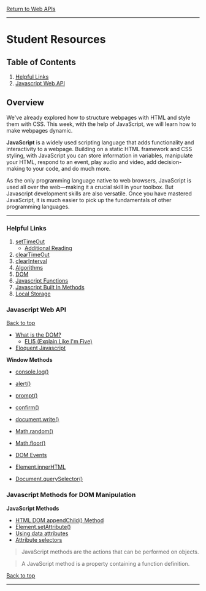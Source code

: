 [Return to Web APIs](../README.md)

<hr>

# Student Resources

## Table of Contents

01. [Helpful Links](#helpful-links)
02. [Javascript Web API](#javascript-web-api)

## Overview

We've already explored how to structure webpages with HTML and style them with CSS. This week, with the help of JavaScript, we will learn how to make webpages dynamic.

**JavaScript** is a widely used scripting language that adds functionality and interactivity to a webpage. Building on a static HTML framework and CSS styling, with JavaScript you can store information in variables, manipulate your HTML, respond to an event, play audio and video, add decision-making to your code, and do much more. 

As the only programming language native to web browsers, JavaScript is used all over the web&mdash;making it a crucial skill in your toolbox. But Javascript development skills are also versatile. Once you have mastered JavaScript, it is much easier to pick up the fundamentals of other programming languages. 

<hr>

### Helpful Links

01. [setTimeOut](https://developer.mozilla.org/en-US/docs/Web/API/WindowOrWorkerGlobalScope/setTimeout)
    -  [Additional Reading](https://alligator.io/js/settimeout-setinterval/)
2.  [clearTimeOut](https://developer.mozilla.org/en-US/docs/Web/API/WindowOrWorkerGlobalScope/clearTimeout)
3.  [clearInterval](https://developer.mozilla.org/en-US/docs/Web/API/WindowOrWorkerGlobalScope/clearInterval)
4.  [Algorithms](https://github.com/trekhleb/javascript-algorithms)
02. [DOM](#dom)
03. [Javascript Functions](#Javascript-Functions)
04. [Javascript Built In Methods](#Javascript-built-in-methods)
05. [Local Storage](https://developer.mozilla.org/en-US/docs/Web/API/Window/localStorage)



### Javascript Web API

[Back to top](#student-resources)

* [What is the DOM?](https://developer.mozilla.org/en-US/docs/Web/API/Document_Object_Model/Introduction)
    * [ELI5 (Explain Like I'm Five)](https://www.reddit.com/r/learnprogramming/comments/1z5slz/can_someone_eli5_the_dom_document_object_model/)
* [Eloquent Javascript](https://eloquentjavascript.net/14_dom.html)


**Window Methods**
* [console.log()](https://developer.mozilla.org/en-US/docs/Web/API/Console/log)
* [alert()](https://www.w3schools.com/jsref/met_win_alert.asp)
* [prompt()](https://www.w3schools.com/jsref/met_win_prompt.asp)
* [confirm()](https://www.w3schools.com/jsref/met_win_confirm.asp)
* [document.write()](https://www.w3schools.com/jsref/met_doc_write.asp)
* [Math.random()](https://developer.mozilla.org/en-US/docs/Web/JavaScript/Reference/Global_Objects/Math/random)
* [Math.floor()](https://developer.mozilla.org/en-US/docs/Web/JavaScript/Reference/Global_Objects/Math/floor)

* [DOM Events](https://www.w3schools.com/jsref/dom_obj_event.asp)
* [Element.innerHTML](https://developer.mozilla.org/en-US/docs/Web/API/Element/innerHTML)
* [Document.querySelector()](https://developer.mozilla.org/en-US/docs/Web/API/Document/querySelector)

### Javascript Methods for DOM Manipulation 

**JavaScript Methods**
* [HTML DOM appendChild() Method](https://www.w3schools.com/jsref/met_node_appendchild.asp)
* [Element.setAttribute()](https://developer.mozilla.org/en-US/docs/Web/API/Element/setAttribute)
* [Using data attributes](https://developer.mozilla.org/en-US/docs/Learn/HTML/Howto/Use_data_attributes)
* [Attribute selectors](https://developer.mozilla.org/en-US/docs/Web/CSS/Attribute_selectors)

>JavaScript methods are the actions that can be performed on objects.

>A JavaScript method is a property containing a function definition.

[Back to top](#student-resources)



<hr>